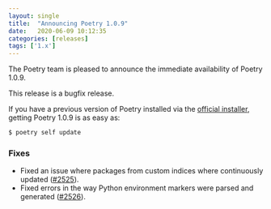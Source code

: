 ```yaml
---
layout: single
title:  "Announcing Poetry 1.0.9"
date:   2020-06-09 10:12:35
categories: [releases]
tags: ['1.x']
---
```


The Poetry team is pleased to announce the immediate availability of Poetry 1.0.9.

<!--more-->

This release is a bugfix release.

If you have a previous version of Poetry installed via the [official installer](/docs/#installation),
getting Poetry 1.0.9 is as easy as:

```bash
$ poetry self update
```

### Fixes

- Fixed an issue where packages from custom indices where continuously updated ([#2525](https://github.com/python-poetry/poetry/pull/2525)).
- Fixed errors in the way Python environment markers were parsed and generated ([#2526](https://github.com/python-poetry/poetry/pull/2526)).
